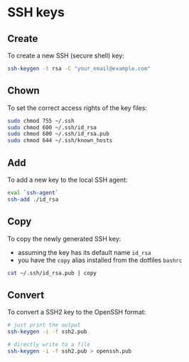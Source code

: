 # SSH keys

## Create

To create a new SSH (secure shell) key:

```sh
ssh-keygen -t rsa -C "your_email@example.com"
```

## Chown

To set the correct access rights of the key files:

```sh
sudo chmod 755 ~/.ssh
sudo chmod 600 ~/.ssh/id_rsa
sudo chmod 600 ~/.ssh/id_rsa.pub
sudo chmod 644 ~/.ssh/known_hosts
```

## Add

To add a new key to the local SSH agent:

```sh
eval `ssh-agent`
ssh-add ./id_rsa
```

## Copy

To copy the newly generated SSH key:

- assuming the key has its default name `id_rsa`
- you have the `copy` alias installed from the dotfiles `bashrc`

```sh
cat ~/.ssh/id_rsa.pub | copy
```

## Convert

To convert a SSH2 key to the OpenSSH format:

```sh
# just print the output
ssh-keygen -i -f ssh2.pub

# directly write to a file
ssh-keygen -i -f ssh2.pub > openssh.pub
```
